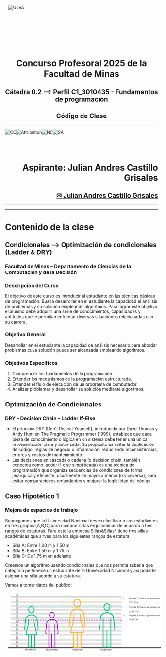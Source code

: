 <br></br>
<div align="left">
<p><img alt="UdeA" height="150px" src="https://minas.medellin.unal.edu.co/proyectos/one-health-consortium/images/unal.png" align="left" hspace="10px" vspace="0px"></p>
</div>
<div> </div>

<div> </div>

<br></br>
<br></br>
<br></br>
<br></br>
<p>
<h6 align="center"> <b> </b> </h6>
<h1 align="center"> <b> Concurso Profesoral 2025 de la Facultad de Minas </b> </h1>
<h2 align="center"> <b> Cátedra 0.2 --> Perfil C1_3010435 - Fundamentos de programación </b> </h2>
<h2 align="center"> <b> Código de Clase </b> </h2>
<hr size=10 noshade color="gray">
</p>
<p>
<img alt="CC" height="70px" src="https://creativecommons.org/images/deed/cc_blue_x2.png" align="left" hspace="0px" vspace="0px">
<img alt="Attribution" height="70px" src="https://creativecommons.org/images/deed/attribution_icon_blue_x2.png" align="left" hspace="0px" vspace="0px">
<img alt="NC" height="70px" src="https://creativecommons.org/images/deed/nc_blue_x2.png" align="left" hspace="0px" vspace="0px">
<img alt="SA" height="70px" src="https://creativecommons.org/images/deed/sa_blue_x2.png" align="left" hspace="0px" vspace="0px">
<br></br><br></br>
</p>


<div align="right">
<h1> Aspirante: Julian Andres Castillo Grisales</h1>
<h2><a href="mailto:jandres.castillo@udea.edu.co">✉ Julian Andres Castillo Grisales</a></h2>
<hr size=1 noshade color="black">


<hr size=10 noshade color="green">

</div>

# **Contenido de la clase**
## **Condicionales --> Optimización de condicionales (Ladder & DRY)**
### **Facultad de Minas – Departamento de Ciencias de la Computación y de la Decisión**

### **Descripción del Curso**

El objetivo de este curso es introducir al estudiante en las técnicas básicas de programación. Busca desarrollar en el estudiante la capacidad el análisis de problemas y su solución empleando algoritmos. Para lograr este objetivo el alumno debe adquirir una serie de conocimientos, capacidades y aptitudes que le permitan enfrentar diversas situaciones relacionadas con su carrera. 

### **Objetivo General**
Desarrollar en el estudiante la capacidad de análisis necesario para abordar problemas cuya solución pueda ser alcanzada empleando algoritmos. 

### **Objetivos Específicos**
1.   Comprender los fundamentos de la programación. 
2.   Entender los mecanismos de la programación estructurada. 
3.   Entender el flujo de ejecución de un programa de computador. 
4.   Analizar problemas y desarrollar su solución mediante algoritmos.

## **Optimización de Condicionales**
### **DRY – Decision Chain – Ladder If-Else**
*   El principio DRY (Don't Repeat Yourself), introducido por Dave Thomas y Andy Hunt en The Pragmatic Programmer (1999), establece que cada pieza de conocimiento o lógica en un sistema debe tener una única representación clara y autorizada. Su propósito es evitar la duplicación de código, reglas de negocio o información, reduciendo inconsistencias, errores y costos de mantenimiento. 
*   Las decisiones en cascada o cadena (o decision chain, también conocida como ladder if-else simplificada) es una técnica de programación que organiza secuencias de condiciones de forma jerárquica y eficiente, usualmente de mayor a menor (o viceversa), para evitar comparaciones redundantes y mejorar la legibilidad del código.

## **Caso Hipotético 1**
### **Mejora de espacios de trabajo**

Supongamos que la Universidad Nacional desea clasificar a sus estudiantes en tres grupos [A,B,C] para comprar sillas ergonómicas de acuerdo a tres rangos de estaturas. Para esto la empresa Sillas&Sillas* tiene tres sillas académicas que sirven para los siguientes rangos de estatura.

*   Silla A: Entre 1.00 m y 1.50 m
*   Silla B: Entre 1.50 m y 1.75 m
*   Silla C: De 1.75 m  en adelante

Creemos un algoritmo usando condicionales que nos permita saber a que categoría pertenece un estudiante de la Universidad Nacional y así poderle asignar una silla acorde a su estatura.

Vamos a tomar datos del público:
<p><img alt="estudiantes" height="200px" src="https://raw.githubusercontent.com/juliancastillo-udea/ConvocatoriaDocenteUnalMed/refs/heads/main/img/EstudiantesSillas.png" align="left" hspace="10px" vspace="0px"></p>
